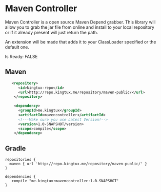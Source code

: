 # Maven Controller
Maven Controller is a open source Maven Depend grabber. This library will allow you to grab the jar file from online and install to your local repository or if it already present will just return the path.

An extension will be made that adds it to your ClassLoader specified or the default one.


Is Ready: FALSE

## Maven
```xml
   <repository>
      <id>kingtux-repo</id>
      <url>http://repo.kingtux.me/repository/maven-public/</url>
    </repository>
    
    <dependency>
      <groupId>me.kingtux</groupId>
      <artifactId>mavencontroller</artifactId>
      <!---Make sure you use Latest Version!-->
      <version>1.0-SNAPSHOT/version>
      <scope>compile</scope>
    </dependency>
```
## Gradle
```
repositories {
  maven { url 'http://repo.kingtux.me/repository/maven-public/' }
}

dependencies {
   compile "me.kingtux:mavencontroller:1.0-SNAPSHOT"
}
```